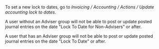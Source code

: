 To set a new lock to dates, go to *Invoicing / Accounting / Actions /
Update accounting lock to dates*.

A user without an Adviser group will not be able to post or update
posted journal entries on the date "Lock To Date for Non-Advisers" or
after.

A user that has an Adviser group will not be able to post or update
posted journal entries on the date "Lock To Date" or after.
